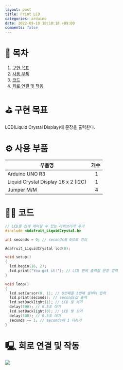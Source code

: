 ```yaml
---
layout: post
title: Print LCD
categories: arduino
date: 2022-09-10 18:10:18 +09:00
comments: false
---
```


# 📖 목차
1. [구현 목표](#구현목표)
2. [사용 부품](#사용부품)
3. [코드](#코드)
4. [회로 연결 및 작동](#회로연결및작동)

# ⛳️ 구현 목표 <a name="구현목표"></a>
LCD(Liquid Crystal Display)에 문장을 출력한다.

# ⚙️ 사용 부품 <a name="사용부품"></a>

|부품명|개수|
|------|---|
|Arduino UNO R3|&nbsp;&nbsp;&nbsp;1|
|Liquid Crystal Display 16 x 2 (I2C)|&nbsp;&nbsp;&nbsp;1|
|Jumper M/M|&nbsp;&nbsp;&nbsp;4|

# 👨‍💻 코드 <a name="코드"></a>

```cpp
// LCD를 쉽게 제어할 수 있는 라이브러리 추가
#include <Adafruit_LiquidCrystal.h>

int seconds = 0; // seconds를 0으로 정의

Adafruit_LiquidCrystal lcd(0); 

void setup()
{
  lcd.begin(16, 2);
  lcd.print("You got it!"); // LCD 판에 출력할 문장 입력
}

void loop()
{
  lcd.setCursor(0, 1); // 0번째줄 1번째 셀부터 입력
  lcd.print(seconds); // seconds값 출력
  lcd.setBacklight(1); // LCD 빛 켜기
  delay(500); // 0.5초 대기
  lcd.setBacklight(0); // LCD 빛 끄기
  delay(500); // 0.5초 대기
  seconds += 1; // seconds에 1 더하기
}
```

# 🖳 회로 연결 및 작동 <a name="회로연결및작동"></a>
<img src="https://github.com/WoojinJeonkr/WoojinJeonkr.github.io/blob/main/assets/video/Print-LCD.gif?raw=true"/>